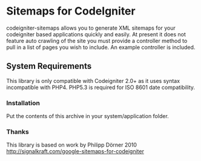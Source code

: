 # Sitemaps for CodeIgniter

codeigniter-sitemaps allows you to generate XML sitemaps for your codeigniter based applications quickly and easily. At present it does not feature auto crawling of the site you must provide a controller method to pull in a list of pages you wish to include. An example controller is included.

## System Requirements
This library is only compatible with Codeigniter 2.0+ as it uses syntax incompatible with PHP4. PHP5.3 is required for ISO 8601 date compatibility.

### Installation
Put the contents of this archive in your system/application folder.

### Thanks
This library is based on work by Philipp Dörner 2010
http://signalkraft.com/google-sitemaps-for-codeigniter

